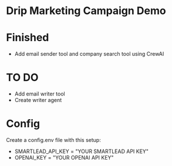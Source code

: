 # Drip Marketing Campaign Demo

# Finished
- Add email sender tool and company search tool using CrewAI

# TO DO
- Add email writer tool
- Create writer agent

# Config
Create a config.env file with this setup:
- SMARTLEAD_API_KEY = "YOUR SMARTLEAD API KEY"
- OPENAI_KEY = "YOUR OPENAI API KEY"
